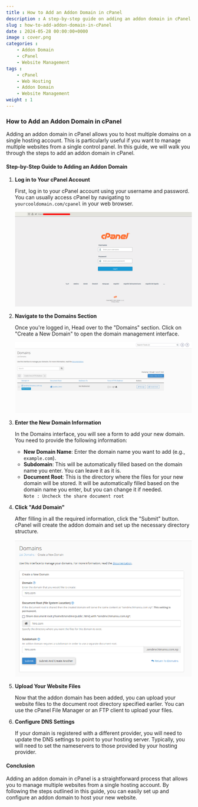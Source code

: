 ```yaml
---
title : How to Add an Addon Domain in cPanel 
description : A step-by-step guide on adding an addon domain in cPanel to manage multiple websites from a single hosting account.
slug : how-to-add-addon-domain-in-cPanel
date : 2024-05-28 00:00:00+0000
image : cover.png
categories :
    - Addon Domain
    - cPanel
    - Website Management
tags :
    - cPanel
    - Web Hosting
    - Addon Domain
    - Website Management
weight : 1
---
```


### How to Add an Addon Domain in cPanel

Adding an addon domain in cPanel allows you to host multiple domains on a single hosting account. This is particularly useful if you want to manage multiple websites from a single control panel. In this guide, we will walk you through the steps to add an addon domain in cPanel.

#### Step-by-Step Guide to Adding an Addon Domain

1. **Log in to Your cPanel Account**

   First, log in to your cPanel account using your username and password. You can usually access cPanel by navigating to `yourcooldomain.com/cpanel` in your web browser.  

   ![cPanel Login](cPanel-login.png)

2. **Navigate to the Domains Section**

   Once you're logged in, Head over to the "Domains" section. Click on "Create a New Domain" to open the domain management interface.  

   ![Domain Management](addon_domain.png)

3. **Enter the New Domain Information**

   In the Domains interface, you will see a form to add your new domain. You need to provide the following information:

   - **New Domain Name**: Enter the domain name you want to add (e.g., `example.com`).
   - **Subdomain**: This will be automatically filled based on the domain name you enter. You can leave it as it is.
   - **Document Root**: This is the directory where the files for your new domain will be stored. It will be automatically filled based on the domain name you enter, but you can change it if needed.  
   `Note : Uncheck the share document root`  

4. **Click "Add Domain"**

   After filling in all the required information, click the "Submit" button. cPanel will create the addon domain and set up the necessary directory structure.


   ![Domain Config](domain_configuration.png)
5. **Upload Your Website Files**

   Now that the addon domain has been added, you can upload your website files to the document root directory specified earlier. You can use the cPanel File Manager or an FTP client to upload your files.

6. **Configure DNS Settings**

   If your domain is registered with a different provider, you will need to update the DNS settings to point to your hosting server. Typically, you will need to set the nameservers to those provided by your hosting provider.

#### Conclusion

Adding an addon domain in cPanel is a straightforward process that allows you to manage multiple websites from a single hosting account. By following the steps outlined in this guide, you can easily set up and configure an addon domain to host your new website.


